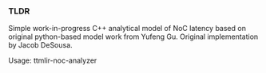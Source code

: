 ### TLDR
Simple work-in-progress C++ analytical model of NoC latency based on original python-based model work from Yufeng Gu. Original implementation by Jacob DeSousa.

Usage: ttmlir-noc-analyzer <tt-metal dialect mlir>
